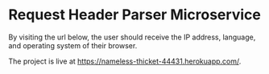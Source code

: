 # Request Header Parser Microservice

By visiting the url below, the user should receive the IP address, language, and operating system of their browser.

The project is live at https://nameless-thicket-44431.herokuapp.com/.
